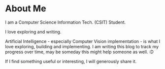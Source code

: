 # About Me

I am a Computer Science Information Tech. (CSIT) Student.

I love exploring and writing.

Artificial Intelligence - especially Computer Vision implementation - is what I love exploring, building and implementing.
I am writing this blog to track my progress over time, may be someday this might help someone as well. :D

If I find something useful or interesting, I will generously share it. 

